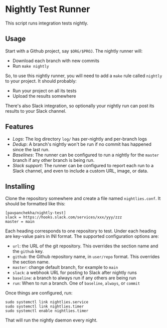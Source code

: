 Nightly Test Runner
===================

This script runs integration tests nightly.

## Usage

Start with a Github project, say `$ORG/$PROJ`. The nightly runner will:

+ Download each branch with new commits
+ Run `make nightly`

So, to use this nightly runner, you will need to add a `make` rule
called `nightly` to your project. It should probably:

+ Run your project on all its tests
+ Upload the results somewhere

There's also Slack integration, so optionally your nightly run can post its results to your Slack channel.

## Features

+ *Logs*: The log directory `log/` has per-nightly and
  per-branch logs
+ *Dedup*: A branch's nightly won't be run if no commit has happened
  since the last run.
+ *Baselines*: The runner can be configured to run a nightly for the
  `master` branch if any other branch is being run.
+ *Slack support*: The runner can be configured to report each run to
  a Slack channel, and even to include a custom URL, image, or data.

## Installing

Clone the repository somewhere and create a file named
`nightlies.conf`. It should be formatted like this:

    [pavpanchekha/nightly-test]
    slack = https://hooks.slack.com/services/xxx/yyy/zzz
    master = main

Each heading corresponds to one repository to test. Under each heading
are key-value pairs in INI format. The supported configuration options
are:

+ `url`: the URL of the git repository. This overrides the section
  name and the `github` key.
+ `github`: the Github repository name, in `user/repo` format. This
  overrides the section name.
+ `master`: change default branch, for example to `main`
+ `slack`: a webhook URL for posting to Slack after nightly runs
+ `baseline`: a branch to always run if any others are being run
+ `run`: When to run a branch. One of `baseline`, `always`, or `commit`

Once things are configured, run:

``` {.bash}
sudo systemctl link nightlies.service
sudo systemctl link nightlies.timer
sudo systemctl enable nightlies.timer
```

That will run the nightly daemon every night.

